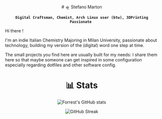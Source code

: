 <div align=center>
# 🛸 Stefano Marton

**`Digital Craftsman, Chemist, Arch Linux user (btw), 3DPrinting Passionate `**
  
</div>

Hi there !

I'm an indie Italian Chemistry Majoring in Milan University, passionate about technology, building my version of the (digital) word one step at time.

The small projects you find here are usually built for my needs: I share them here so that maybe someone can get inspired in some configuration especially regarding dotfiles and other software config.

<div align=center>

# 📊 Stats
  
![Forrest's GitHub stats](https://github-readme-stats.vercel.app/api?username=stefanomarton&show_icons=true&theme=dracula)

![GitHub Streak](https://streak-stats.demolab.com?user=ForrestKnight&theme=dracula&border_radius=4.5)

</div>

